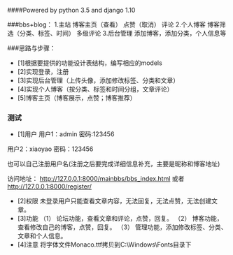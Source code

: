 ####Powered by python 3.5 and django 1.10

###bbs+blog：
1.主站
	博客主页（查看）
	点赞（取消）
	评论
2.个人博客
	博客筛选（分类、标签、时间）
	多级评论
3.后台管理
    添加博客，添加分类，个人信息等	

###思路与步骤：
- [1]根据要提供的功能设计表结构，编写相应的models
- [2]实现登录，注册
- [3]实现后台管理（上传头像，添加修改标签、分类和文章）
- [4]实现个人博客（按分类、标签和时间分组，文章评论）
- [5]博客主页（博客展示，点赞；博客推荐）


### 测试
- [1]用户
用户1：admin  密码:123456

用户2：xiaoyao 密码：123456

也可以自己注册用户名(注册之后要完成详细信息补充，主要是昵称和博客地址)

访问地址： http://127.0.0.1:8000/mainbbs/bbs_index.html
        或者 http://127.0.0.1:8000/register/

- [2]权限
    未登录用户只能查看文章内容，无法回复，无法点赞，无法创建文章。
- [3]功能
    （1） 论坛功能，查看文章和评论，点赞，回复。
    （2） 博客功能，查看修改自己的博客，点赞，回复。
    （3） 管理功能，添加修改标签、分类、文章和个人信息。
- [4]注意
    将字体文件Monaco.ttf拷贝到C:\Windows\Fonts目录下
